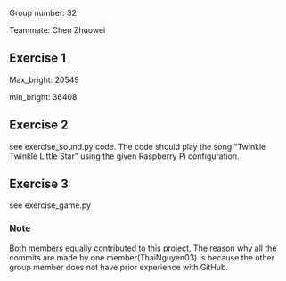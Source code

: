 Group number: 32

Teammate: Chen Zhuowei
## Exercise 1
Max_bright: 20549

min_bright: 36408

## Exercise 2

see exercise_sound.py code. The code should play the song "Twinkle Twinkle Little Star" using the given Raspberry Pi configuration.

## Exercise 3

see exercise_game.py

### Note
Both members equally contributed to this project. The reason why all the commits are made by one member(ThaiNguyen03) is because the other group member does not have prior experience with GitHub. 